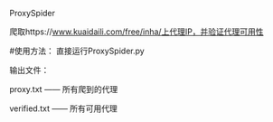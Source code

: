 ProxySpider

爬取https://www.kuaidaili.com/free/inha/上代理IP，并验证代理可用性

#使用方法： 直接运行ProxySpider.py

输出文件：

proxy.txt —— 所有爬到的代理

verified.txt —— 所有可用代理
